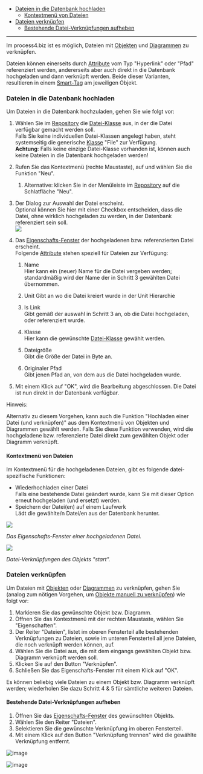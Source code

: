 -   [Dateien in die Datenbank hochladen](#dateien-in-die-datenbank-hochladen)
    -   [Kontextmenü von Dateien](#kontextmenü-von-dateien)
-   [Dateien verknüpfen](#dateien-verknüpfen)
    -   [Bestehende Datei-Verknüpfungen aufheben](#bestehende-datei-verknüpfungen-aufheben)

------------------------------------------------------------------------

Im process4.biz ist es möglich, Dateien mit [Objekten](Objekt) und
[Diagrammen](Diagramm) zu verknüpfen.

Dateien können einerseits durch [Attribute](Attributgruppe_Attribut) vom
Typ "Hyperlink" oder "Pfad" referenziert werden, andererseits aber auch
direkt in die Datenbank hochgeladen und dann verknüpft werden. Beide
dieser Varianten, resultieren in einem
[Smart-Tag](Graphical-Visio-Modeler_1015903.html#GraphicalVisioModeler-Smart-Tags)
am jeweiligen Objekt.

### Dateien in die Datenbank hochladen

Um Dateien in die Datenbank hochzuladen, gehen Sie wie folgt vor:

1.  Wählen Sie im [Repository](Repository) die
    [Datei-Klasse](Klasse_1015849.html#Klasse-Datei-Klassen) aus, in der
    die Datei verfügbar gemacht werden soll.  
    Falls Sie keine individuellen Datei-Klassen angelegt haben, steht
    systemseitig die generische [Klasse](Klasse) "File" zur Verfügung.  
    **Achtung**: Falls keine einzige Datei-Klasse vorhanden ist, können
    auch keine Dateien in die Datenbank hochgeladen werden!
2.  Rufen Sie das Kontextmenü (rechte Maustaste), auf und wählen Sie die
    Funktion "Neu".

    1.  Alternative: klicken Sie in der Menüleiste
        im [Repository](Repository) auf die Schlatfläche "Neu".

3.  Der Dialog zur Auswahl der Datei erscheint.  
    Optional können Sie hier mit einer Checkbox entscheiden, dass die
    Datei, ohne wirklich hochgeladen zu werden, in der Datenbank
    referenziert sein soll.  
    ![](//images.ctfassets.net/utx1h0gfm1om/l5DTFX6CqsEgEUU2O6w0q/4e2301c8d9589419a5fc1e2a45a89124/1018337.png)
4.  Das [Eigenschafts-Fenster](Eigenschaften_Dialogfenster_) der
    hochgeladenen bzw. referenzierten Datei erscheint.  
    Folgende [Attribute](Attributgruppe_Attribut) stehen speziell für
    Dateien zur Verfügung:
    1.  Name  
        Hier kann ein (neuer) Name für die Datei vergeben werden;
        standardmäßig wird der Name der in Schritt 3 gewählten Datei
        übernommen.
    2. 	Unit
        Gibt an wo die Datei kreiert wurde in der Unit Hierarchie

    3.  Is Link  
        Gibt gemäß der auswahl in Schritt 3 an, ob die Datei
        hochgeladen, oder referenziert wurde.
    4.  Klasse  
        Hier kann die gewünschte
        [Datei-Klasse](Klasse_1015849.html#Klasse-Datei-Klassen) gewählt
        werden.
    5.  Dateigröße  
        Gibt die Größe der Datei in Byte an.
    6.  Originaler Pfad  
        Gibt jenen Pfad an, von dem aus die Datei hochgeladen wurde.
5.  Mit einem Klick auf "OK", wird die Bearbeitung abgeschlossen. Die
    Datei ist nun direkt in der Datenbank verfügbar.  
      

Hinweis:

Alternativ zu diesem Vorgehen, kann auch die Funktion "Hochladen einer
Datei (und verknüpfen)" aus dem Kontextmenü von Objekten und Diagrammen
gewählt werden. Falls Sie diese Funktion verwenden, wird die
hochgeladene bzw. referenzierte Datei direkt zum gewählten Objekt oder
Diagramm verknüpft.

#### Kontextmenü von Dateien

Im Kontextmenü für die hochgeladenen Dateien, gibt es folgende
datei-spezifische Funktionen:

-   Wiederhochladen einer Datei  
    Falls eine bestehende Datei geändert wurde, kann Sie mit dieser
    Option erneut hochgeladen (und ersetzt) werden.
-   Speichern der Datei(en) auf einem Laufwerk  
    Lädt die gewählte/n Datei/en aus der Datenbank herunter.


![](//images.ctfassets.net/utx1h0gfm1om/5uGd5rRMNGmkyEMsui6sCc/43f1f1a3af83cefe511dd9cd4316d383/1018333.png)

*Das Eigenschafts-Fenster einer hochgeladenen Datei.*

![](//images.ctfassets.net/utx1h0gfm1om/1TTMAhK5rGe8AEG0Wckiko/f3ea097ede8eaefb214e2fd163912f1b/1018345.png)

*Datei-Verknüpfungen des Objekts "start".*

### Dateien verknüpfen

Um Dateien mit [Objekten](Objekt) oder [Diagrammen](Diagramm) zu
verknüpfen, gehen Sie (analog zum nötigen Vorgehen, um [Objekte manuell
zu verknüpfen](Objekte_manuell_verknüpfen)) wie folgt vor:

1.  Markieren Sie das gewünschte Objekt bzw. Diagramm.
2.  Öffnen Sie das Kontextmenü mit der rechten Maustaste, wählen Sie
    "Eigenschaften".
3.  Der Reiter "Dateien", listet im oberen Fensterteil alle bestehenden
    Verknüpfungen zu Dateien, sowie im unteren Fensterteil all jene
    Dateien, die noch verknüpft werden können, auf.
4.  Wählen Sie die Datei aus, die mit dem eingangs gewählten Objekt bzw.
    Diagramm verknüpft werden soll.
5.  Klicken Sie auf den Button "Verknüpfen".
6.  Schließen Sie das Eigenschafts-Fenster mit einem Klick auf "OK".

Es können beliebig viele Dateien zu einem Objekt bzw. Diagramm verknüpft
werden; wiederholen Sie dazu Schritt 4 & 5 für sämtliche weiteren
Dateien.

#### Bestehende Datei-Verknüpfungen aufheben

1.  Öffnen Sie das [Eigenschafts-Fenster](Eigenschaften_Dialogfenster_)
    des gewünschten Objekts.
2.  Wählen Sie den Reiter "Dateien".
3.  Selektieren Sie die gewünschte Verknüpfung im oberen Fensterteil.
4.  Mit einem Klick auf den Button "Verknüpfung trennen" wird die
    gewählte Verknüpfung entfernt.

![image](//images.ctfassets.net/utx1h0gfm1om/5UpHkDcw26CRioIxuS5VOQ/7cc654709881607d72a35113b8ad855d/image.png)


![image](//images.ctfassets.net/utx1h0gfm1om/4sIThQfTwd171W5aZ8ENxy/a8e015d47211000943e9ede28cbcf30b/image.png)
